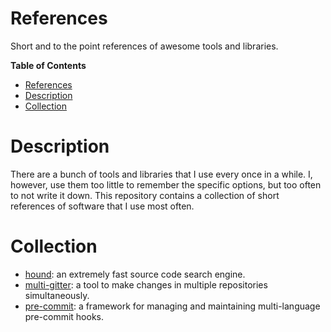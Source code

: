 # References

Short and to the point references of awesome tools and libraries.

**Table of Contents**

- [References](#references)
- [Description](#description)
- [Collection](#collection)

# Description

There are a bunch of tools and libraries that I use every once in a while. I,
however, use them too little to remember the specific options, but too often
to not write it down. This repository contains a collection of short references
of software that I use most often.

# Collection

* [hound](hound/README.md): an extremely fast source code search engine.
* [multi-gitter](multi-gitter/README.md): a tool to make changes in multiple
  repositories simultaneously.
* [pre-commit](pre-commit/README.md): a framework for managing and maintaining
  multi-language pre-commit hooks.
